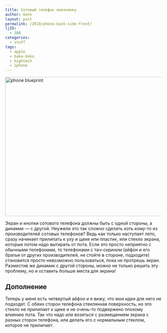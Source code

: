 ```yaml
---
title: Сотовый телефон наизнанку
author: Genn
layout: post
permalink: /2010/phone-back-side-front/
ljID:
  - 380
categories:
  - stuff
tags:
  - apple
  - baka-baka
  - hightech
  - iphone
---
```

<img src="http://mega.genn.org/=^_^=/uploads/2009/03/phoneblueprint.jpg" alt="phone blueprint" width="636" height="446" />

Экран и кнопки сотового телефона должны быть с одной стороны, а динамик — с другой. Неужели это так сложно сделать хоть кому-то из производителей сотовых телефонов? Ведь как только наступает лето, сразу начинает прилипать к уху и щеке или пластик, или стекло экрана, которые потом надо вытирать от пота. Если это просто неприятно с обычными телефонами, то телефонами с тач-скрином (айфон и его братья от других производителей, не стойте в стороне, подходите) становится просто невозможно пользоваться, пока не протрешь экран. Разместив же динамик с другой стороны, можно не только решить эту проблему, но и оставить больше места для экрана!

## Дополнение

Теперь у меня есть четвертый айфон и я вижу, что мои идеи для него не подходят. С обеих сторон телефона стеклянная поверхность, но это стекло не прилипает к щеке и не очень-то подвержено плохому влиянию пота. Так что надо или возиться с размещением экрана с разных сторон телефона, или делать его с нормальным стеклом, которое не прилипает.